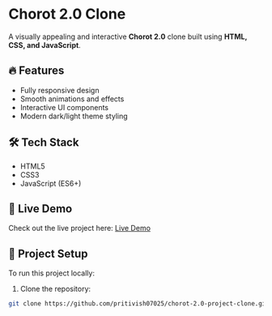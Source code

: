 # Chorot 2.0 Clone

A visually appealing and interactive **Chorot 2.0** clone built using **HTML, CSS, and JavaScript**.

## 🔥 Features

- Fully responsive design  
- Smooth animations and effects  
- Interactive UI components  
- Modern dark/light theme styling  

## 🛠️ Tech Stack

- HTML5  
- CSS3  
- JavaScript (ES6+)  

## 🚀 Live Demo

Check out the live project here: [Live Demo](https://pritivish07025.github.io/chorot-2.0-project-clone/)

## 📁 Project Setup

To run this project locally:

1. Clone the repository:

```bash
git clone https://github.com/pritivish07025/chorot-2.0-project-clone.git
